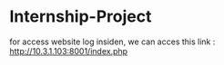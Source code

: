 # Internship-Project
for access website log insiden, we can acces this link : http://10.3.1.103:8001/index.php
